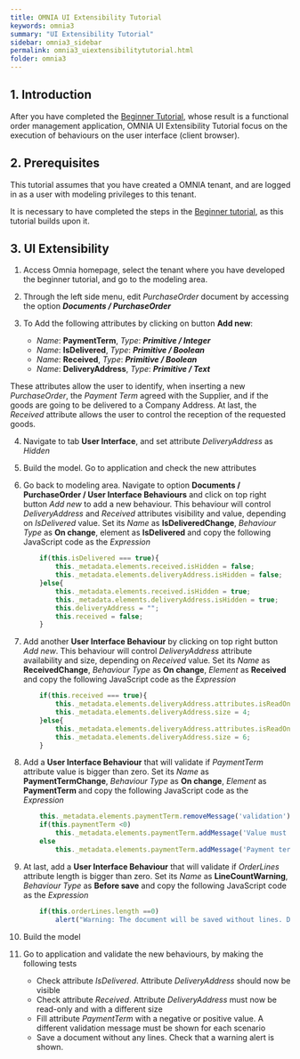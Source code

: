```yaml
---
title: OMNIA UI Extensibility Tutorial
keywords: omnia3
summary: "UI Extensibility Tutorial"
sidebar: omnia3_sidebar
permalink: omnia3_uiextensibilitytutorial.html
folder: omnia3
---
```



## 1. Introduction

After you have completed the [Beginner Tutorial](https://docs.numbersbelieve.com/omnia3_beginnertutorial.html), whose result is a functional order management application, OMNIA UI Extensibility Tutorial focus on the execution of behaviours on the user interface (client browser).

## 2. Prerequisites

This tutorial assumes that you have created a OMNIA tenant, and are logged in as a user with modeling privileges to this tenant.

It is necessary to have completed the steps in the  [Beginner tutorial](http://docs.numbersbelieve.com/omnia3_beginnertutorial.html), as this tutorial builds upon it.

## 3. UI Extensibility

1. Access Omnia homepage, select the tenant where you have developed the beginner tutorial, and go to the modeling area.

2. Through the left side menu, edit *PurchaseOrder* document by accessing the option ***Documents / PurchaseOrder***

3. To Add the following attributes by clicking on button **Add new**: 

    - *Name*: **PaymentTerm**, *Type*: ***Primitive / Integer***
    - *Name*: **IsDelivered**, *Type*: ***Primitive / Boolean***
    - *Name*: **Received**, *Type*: ***Primitive / Boolean***
    - *Name*: **DeliveryAddress**, *Type*: ***Primitive / Text***
    
These attributes allow the user to identify, when inserting a new *PurchaseOrder*, the *Payment Term* agreed with the Supplier, and if the goods are going to be delivered to a Company Address. At last, the *Received* attribute allows the user to control the reception of the requested goods.
    
4. Navigate to tab **User Interface**, and set attribute *DeliveryAddress* as *Hidden*
    
5. Build the model. Go to application and check the new attributes
    
6. Go back to modeling area. Navigate to option **Documents / PurchaseOrder / User Interface Behaviours**  and click on top right button *Add new* to add a new behaviour. This behaviour will control *DeliveryAddress* and *Received* attributes visibility and value, depending on *IsDelivered* value. Set its *Name* as **IsDeliveredChange**, *Behaviour Type* as **On change**, element as **IsDelivered** and copy the following JavaScript code as the *Expression*

    ```JavaScript
        if(this.isDelivered === true){
            this._metadata.elements.received.isHidden = false;
            this._metadata.elements.deliveryAddress.isHidden = false;
        }else{
            this._metadata.elements.received.isHidden = true;
            this._metadata.elements.deliveryAddress.isHidden = true;
            this.deliveryAddress = "";
            this.received = false;
        }    
    ```

7. Add another **User Interface Behaviour** by clicking on top right button *Add new*. This behaviour will control *DeliveryAddress* attribute availability and size, depending on *Received* value. Set its *Name* as **ReceivedChange**, *Behaviour Type* as **On change**, *Element* as **Received** and copy the following JavaScript code as the *Expression*

    ```JavaScript
        if(this.received === true){
            this._metadata.elements.deliveryAddress.attributes.isReadOnly = true;
            this._metadata.elements.deliveryAddress.size = 4;
        }else{
            this._metadata.elements.deliveryAddress.attributes.isReadOnly = false;
            this._metadata.elements.deliveryAddress.size = 6;
        }    
    ```

8. Add a **User Interface Behaviour** that will validate if *PaymentTerm* attribute value is bigger than zero. Set its *Name* as **PaymentTermChange**, *Behaviour Type* as **On change**, *Element* as **PaymentTerm** and copy the following JavaScript code as the *Expression*

    ```JavaScript
        this._metadata.elements.paymentTerm.removeMessage('validation');
        if(this.paymentTerm <0)
            this._metadata.elements.paymentTerm.addMessage('Value must be bigger than zero','error',  'validation');
        else
            this._metadata.elements.paymentTerm.addMessage('Payment term is valid','success',  'validation');    
    ```

9. At last, add a **User Interface Behaviour** that will validate if *OrderLines* attribute length is bigger than zero. Set its *Name* as **LineCountWarning**, *Behaviour Type* as **Before save** and copy the following JavaScript code as the *Expression*

    ```JavaScript
        if(this.orderLines.length ==0)
            alert("Warning: The document will be saved without lines. Don't worry, you can add them later.");
    ```

10. Build the model

11. Go to application and validate the new behaviours, by making the following tests

    - Check attribute *IsDelivered*. Attribute *DeliveryAddress* should now be visible
    - Check attribute *Received*. Attribute *DeliveryAddress* must now be read-only and with a different size
    - Fill attribute *PaymentTerm* with a negative or positive value. A different validation message must be shown for each scenario
    - Save a document without any lines. Check that a warning alert is shown.
